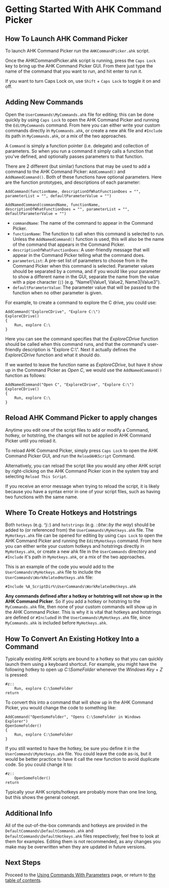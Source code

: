 # Getting Started With AHK Command Picker

## How To Launch AHK Command Picker

To launch AHK Command Picker run the `AHKCommandPicker.ahk` script.

Once the AHKCommandPicker.ahk script is running, press the `Caps Lock` key to bring up the AHK Command Picker GUI.
From there just type the name of the command that you want to run, and hit enter to run it.

If you want to turn Caps Lock on, use `Shift` + `Caps Lock` to toggle it on and off.

## Adding New Commands

Open the `UserCommands\MyCommands.ahk` file for editing; this can be done quickly by using `Caps Lock` to open the AHK Command Picker and running the `EditMyCommands` command.
From here you can either write your custom commands directly in `MyCommands.ahk`, or create a new ahk file and `#Include` its path in `MyCommands.ahk`, or a mix of the two approaches.

A `Command` is simply a function pointer (i.e. delegate) and collection of parameters.
So when you run a command it simply calls a function that you've defined, and optionally passes parameters to that function.

There are 2 different (but similar) functions that may be used to add a command to the AHK Command Picker: `AddCommand()` and `AddNamedCommand()`.
Both of these functions have optional parameters.
Here are the function prototypes, and descriptions of each parameter:

```AutoHotkey
AddCommand(functionName, descriptionOfWhatFunctionDoes = "", parameterList = "", defaultParameterValue = "")

AddNamedCommand(commandName, functionName, descriptionOfWhatFunctionDoes = "", parameterList = "", defaultParameterValue = "")
```

- `commandName`: The name of the command to appear in the Command Picker.
- `functionName`: The function to call when this command is selected to run.
  Unless the `AddNamedCommand()` function is used, this will also be the name of the command that appears in the Command Picker.
- `descriptionOfWhatFunctionDoes`: A user-friendly message that will appear in the Command Picker telling what the command does.
- `parameterList`: A pre-set list of parameters to choose from in the Command Picker when this command is selected.
  Parameter values should be separated by a comma, and if you would like your parameter to show a different name in the GUI, separate the name from the value with a pipe character (`|`) (e.g. "Name1|Value1, Value2, Name3|Value3").
- `defaultParameterValue`: The parameter value that will be passed to the function when no other parameter is given.

For example, to create a command to explore the C drive, you could use:

```AutoHotkey
AddCommand("ExploreCDrive", "Explore C:\")
ExploreCDrive()
{
    Run, explore C:\
}
```

Here you can see the command specifies that the _ExploreCDrive_ function should be called when this command runs, and that the command's user-friendly description is "Explore C:\\".
Next it actually defines the _ExploreCDrive_ function and what it should do.

If we wanted to leave the function name as _ExploreCDrive_, but have it show up in the Command Picker as _Open C_, we would use the `AddNamedCommand()` function as follows:

```AutoHotkey
AddNamedCommand("Open C", "ExploreCDrive", "Explore C:\")
ExploreCDrive()
{
    Run, explore C:\
}
```

## Reload AHK Command Picker to apply changes

Anytime you edit one of the script files to add or modify a Command, hotkey, or hotstring, the changes will not be applied in AHK Command Picker until you reload it.

To reload AHK Command Picker, simply press `Caps Lock` to open the AHK Command Picker GUI, and run the `ReloadAHKScript` Command.

Alternatively, you can reload the script like you would any other AHK script by right-clicking on the AHK Command Picker icon in the system tray and selecting `Reload This Script`.

If you receive an error message when trying to reload the script, it is likely because you have a syntax error in one of your script files, such as having two functions with the same name.

## Where To Create Hotkeys and Hotstrings

Both `hotkeys` (e.g. _^j::_) and `hotstrings` (e.g. _::btw::by the way_) should be added to (or referenced from) the `UserCommands\MyHotkeys.ahk` file.
The `MyHotkeys.ahk` file can be opened for editing by using `Caps Lock` to open the AHK Command Picker and running the `EditMyHotkeys` command.
From here you can either write your custom hotkeys and hotstrings directly in `MyHotkeys.ahk`, or create a new ahk file in the `UserCommands` directory and `#Include` it's path in `MyHotkeys.ahk`, or a mix of the two approaches.

This is an example of the code you would add to the `UserCommands\MyHotkeys.ahk` file to include the `UserCommands\WorkRelatedHotkeys.ahk` file:

```AutoHotkey
#Include %A_ScriptDir%\UserCommands\WorkRelatedHotkeys.ahk
```

**Any commands defined after a hotkey or hotstring will not show up in the AHK Command Picker**.
So if you add a hotkey or hotstring to the `MyCommands.ahk` file, then none of your custom commands will show up in the AHK Command Picker.
This is why it is vital that hotkeys and hotstrings are defined or `#Include`d in the `UserCommands\MyHotkeys.ahk` file, since `MyCommands.ahk` is included before `MyHotkeys.ahk`.

## How To Convert An Existing Hotkey Into a Command

Typically existing AHK scripts are bound to a hotkey so that you can quickly launch them using a keyboard shortcut.
For example, you might have the following hotkey to open up _C:\SomeFolder_ whenever the _Windows Key_ + _Z_ is pressed:

```AutoHotkey
#z::
    Run, explore C:\SomeFolder
return
```

To convert this into a command that will show up in the AHK Command Picker, you would change the code to something like:

```AutoHotkey
AddCommand("OpenSomeFolder", "Opens C:\SomeFolder in Windows Explorer")
OpenSomeFolder()
{
    Run, explore C:\SomeFolder
}
```

If you still wanted to have the hotkey, be sure you define it in the `UserCommands\MyHotkeys.ahk` file.
You could leave the code as-is, but it would be better practice to have it call the new function to avoid duplicate code.
So you could change it to:

```AutoHotkey
#z::
    OpenSomeFolder()
return
```

Typically your AHK scripts/hotkeys are probably more than one line long, but this shows the general concept.

## Additional Info

All of the out-of-the-box commands and hotkeys are provided in the `DefaultCommands\DefaultCommands.ahk` and `DefaultCommands\DefaultHotkeys.ahk` files respectively; feel free to look at them for examples.
Editing them is not recommended, as any changes you make may be overwritten when they are updated in future versions.

## Next Steps

Proceed to the [Using Commands With Parameters][UsingCommandsWithParametersPage] page, or return to [the table of contents][DocumentationTableOfContents].

<!-- Links -->
[DocumentationTableOfContents]: DocumentationHomePage.md
[UsingCommandsWithParametersPage]: UsingCommandsWithParameters.md
